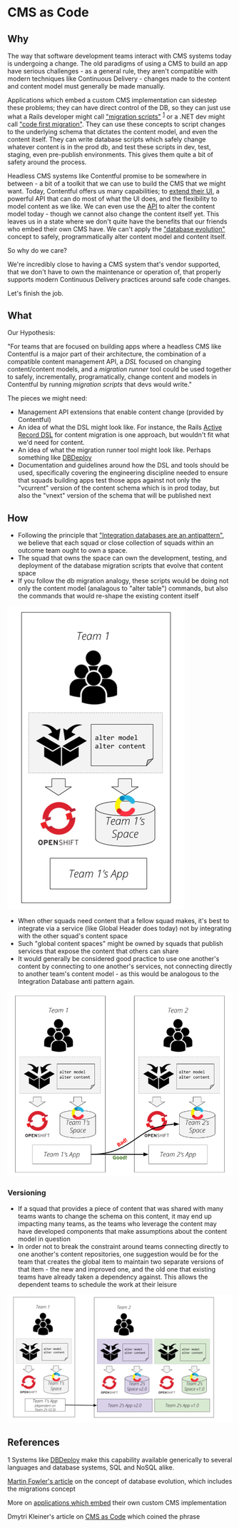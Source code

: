 # CMS as Code

## Why

The way that software development teams interact with CMS systems today is undergoing a change. The old paradigms of using a CMS to build an app have serious challenges - as a general rule, they aren't compatible with modern techniques like Continuous Delivery - changes made to the content and content model must generally be made manually.

Applications which embed a custom CMS implementation can sidestep these problems; they can have direct control of the DB, so they can just use what a Rails developer might call ["migration scripts"](http://guides.rubyonrails.org/active_record_migrations.html) <sup>[1](#dbdeploy)</sup> or a .NET dev might call ["code first migration"](https://weblogs.asp.net/scottgu/using-ef-code-first-with-an-existing-database). They can use these concepts to script changes to the underlying schema that dictates the content model, and even the content itself. They can write database scripts which safely change whatever content is in the prod db, and test these scripts in dev, test, staging, even pre-publish environments. This gives them quite a bit of safety around the process. 

Headless CMS systems like Contentful promise to be somewhere in between - a bit of a toolkit that we can use to build the CMS that we might want. Today, Contentful offers us many capabilities; to [extend their UI](https://www.contentful.com/developers/docs/concepts/uiextensions/), a powerful API that can do most of what the UI does, and the flexibility to model content as we like. We can even use the [API](https://www.contentful.com/developers/docs/references/content-management-api/) to alter the content model today - though we cannot also change the content itself yet. This leaves us in a state where we don't quite have the benefits that our friends who embed their own CMS have. We can't apply the ["database evolution"](https://martinfowler.com/articles/evodb.html) concept to safely, programmatically alter content model and content itself.

So why do we care?

We're incredibly close to having a CMS system that's vendor supported, that we don't have to own the maintenance or operation of, that properly supports modern Continuous Delivery practices around safe code changes.

Let's finish the job.

## What

Our Hypothesis:

"For teams that are focused on building apps where a headless CMS like Contentful is a major part of their architecture, the combination of a compatible content management API, a *DSL* focused on changing content/content models, and a *migration runner* tool could be used together to safely, incrementally, programatically, change content and models in Contentful by running *migration scripts* that devs would write."

The pieces we might need:
 - Management API extensions that enable content change (provided by Contentful)
 - An idea of what the DSL might look like. For instance, the Rails [Active Record DSL](http://edgeguides.rubyonrails.org/active_record_migrations.html) for content migration is one approach, but wouldn't fit what we'd need for content.
 - An idea of what the migration runner tool might look like. Perhaps something like [DBDeploy](http://dbdeploy.com/)
 - Documentation and guidelines around how the DSL and tools should be used, specifically covering the engineering discipline needed to ensure that squads building apps test those apps against not only the "vcurrent" version of the content schema which is in prod today, but also the "vnext" version of the schema that will be published next

## How

 - Following the principle that ["Integration databases are an antipattern"](https://martinfowler.com/bliki/IntegrationDatabase.html), we believe that each squad or close collection of squads within an outcome team ought to own a space. 
 - The squad that owns the space can own the development, testing, and deployment of the database migration scripts that evolve that content space
 - If you follow the db migration analogy, these scripts would be doing not only the content model (analagous to "alter table") commands, but also the commands that would re-shape the existing content itself 

![Image of how a squad might work with CMS as code](cms-as-code-one-squad.png)

 - When other squads need content that a fellow squad makes, it's best to integrate via a service (like Global Header does today) not by integrating with the other squad's content space
 - Such "global content spaces" might be owned by squads that publish services that expose the content that others can share
 - It would generally be considered good practice to use one another's content by connecting to one another's services, not connecting directly to another team's content model - as this would be analogous to the Integration Database anti pattern again.

 ![Image of how two squads who depend on one another's content might work with CMS as code](cms-as-code-two-squads.png)

### Versioning

 - If a squad that provides a piece of content that was shared with many teams wants to change the schema on this content, it may end up impacting many teams, as the teams who leverage the content may have developed components that make assumptions about the content model in question
 - In order not to break the constraint around teams connecting directly to one another's content repositories, one suggestion would be for the team that creates the global item to maintain two separate versions of that item - the new and improved one, and the old one that existing teams have already taken a dependency against. This allows the dependent teams to schedule the work at their leisure

 ![Image of how a team can create two versions of a service](cms-as-code-versioning.png)

## References

<a name="#dbdeploy">1</a> Systems like [DBDeploy](http://dbdeploy.com/) make this capability available generically to several languages and database systems, SQL and NoSQL alike.
 
[Martin Fowler's article](https://martinfowler.com/articles/evodb.html) on the concept of database evolution, which includes the migrations concept

More on [applications which embed](https://martinfowler.com/articles/two-stack-cms/) their own custom CMS implementation

Dmytri Kleiner's article on [CMS as Code](https://www.contentful.com/r/knowledgebase/cms-as-code/)  which coined the phrase